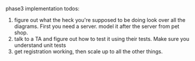 phase3 implementation todos:
1. figure out what the heck you're supposed to be doing
    look over all the diagrams. First you need a server. 
        model it after the server from pet shop. 
2. talk to a TA and figure out how to test it using their tests. Make
    sure you understand unit tests
3. get registration working, then scale up to all the other things.
